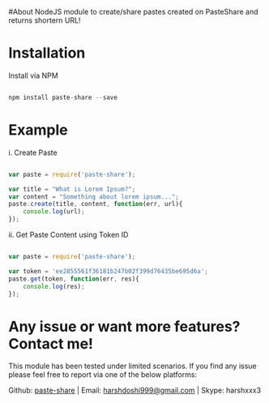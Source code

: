 #About
NodeJS module to create/share pastes created on PasteShare and returns shortern URL!

# Installation

Install via NPM

```js

npm install paste-share --save

```

# Example

i. Create Paste

```js

var paste = require('paste-share');

var title = "What is Lorem Ipsum?";
var content = "Something about lorem ipsum...";
paste.create(title, content, function(err, url){
    console.log(url);
});

```

ii. Get Paste Content using Token ID

```js

var paste = require('paste-share');

var token = 'ee2855561f36181b247b02f399d76435be695d6a';
paste.get(token, function(err, res){
	console.log(res);
});

```

# Any issue or want more features? Contact me!

This module has been tested under limited scenarios. If you find any issue please feel free to report via one of the below platforms:

Github: <a href="https://github.com/harshdoshi999/paste-share/issues">paste-share</a> | 
Email: harshdoshi999@gmail.com | 
Skype: harshxxx3
